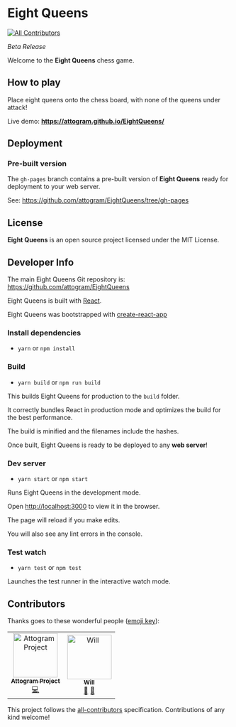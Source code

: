 # Eight Queens
[![All Contributors](https://img.shields.io/badge/all_contributors-2-orange.svg?style=flat-square)](#contributors)

_Beta Release_

Welcome to the **Eight Queens** chess game.

## How to play

Place eight queens onto the chess board, 
with none of the queens under attack!

Live demo:
**<https://attogram.github.io/EightQueens/>**

## Deployment

### Pre-built version

The `gh-pages` branch contains a pre-built
version of **Eight Queens** ready for deployment to your web server.

See: <https://github.com/attogram/EightQueens/tree/gh-pages>

## License

**Eight Queens** is an open source project
licensed under the MIT License.

## Developer Info

The main Eight Queens Git repository is:
<https://github.com/attogram/EightQueens>

Eight Queens is built with [React](https://reactjs.org/).

Eight Queens was bootstrapped with [create-react-app](https://facebook.github.io/create-react-app/)

### Install dependencies

* `yarn` or `npm install`

### Build

* `yarn build` or `npm run build`

This builds Eight Queens for production to the `build` folder.

It correctly bundles React in production mode and optimizes the build for the best performance.

The build is minified and the filenames include the hashes.

Once built, Eight Queens is ready to be deployed to any **web server**!

### Dev server

* `yarn start` or `npm start`

Runs Eight Queens in the development mode.

Open [http://localhost:3000](http://localhost:3000) to view it in the browser.

The page will reload if you make edits.

You will also see any lint errors in the console.

### Test watch
 
* `yarn test` or `npm test`

Launches the test runner in the interactive watch mode.

## Contributors

Thanks goes to these wonderful people ([emoji key](https://allcontributors.org/docs/en/emoji-key)):

<!-- ALL-CONTRIBUTORS-LIST:START - Do not remove or modify this section -->
<!-- prettier-ignore -->
<table><tr><td align="center"><a href="https://patreon.com/attogram"><img src="https://avatars0.githubusercontent.com/u/8653063?v=4" width="100px;" alt="Attogram Project"/><br /><sub><b>Attogram Project</b></sub></a><br /><a href="https://github.com/attogram/EightQueens/commits?author=attogram" title="Code">💻</a></td><td align="center"><a href="https://github.com/willb335"><img src="https://avatars2.githubusercontent.com/u/10157307?v=4" width="100px;" alt="Will"/><br /><sub><b>Will</b></sub></a><br /><a href="#question-willb335" title="Answering Questions">💬</a> <a href="#ideas-willb335" title="Ideas, Planning, & Feedback">🤔</a></td></tr></table>

<!-- ALL-CONTRIBUTORS-LIST:END -->

This project follows the [all-contributors](https://github.com/all-contributors/all-contributors) specification. Contributions of any kind welcome!